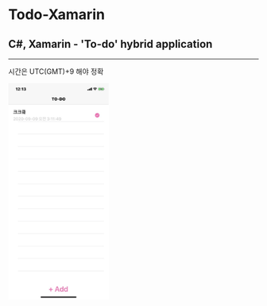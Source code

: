 # Todo-Xamarin
## C#, Xamarin - 'To-do' hybrid application
----
시간은 UTC(GMT)+9 해야 정확
<p>
<img src="https://github.com/Jinyeob/Todo-Xamarin/blob/master/screenshot.jpeg" width="40%"/>
</p>
